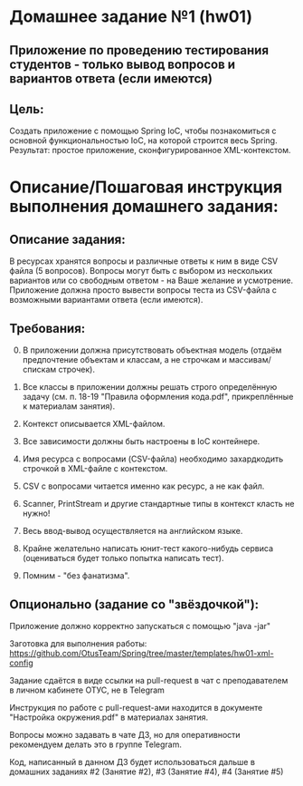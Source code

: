 # Домашнее заданиe №1 (hw01)
## Приложение по проведению тестирования студентов - только вывод вопросов и вариантов ответа (если имеются)
## Цель:
Создать приложение с помощью Spring IoC, чтобы познакомиться с основной функциональностью IoC, на которой строится весь Spring.
Результат: простое приложение, сконфигурированное XML-контекстом.

# Описание/Пошаговая инструкция выполнения домашнего задания:
## Описание задания:

В ресурсах хранятся вопросы и различные ответы к ним в виде CSV файла (5 вопросов).
Вопросы могут быть с выбором из нескольких вариантов или со свободным ответом - на Ваше желание и усмотрение.
Приложение должна просто вывести вопросы теста из CSV-файла с возможными вариантами ответа (если имеются).

## Требования:
0. В приложении должна присутствовать объектная модель (отдаём предпочтение объектам и классам, а не строчкам и массивам/спискам строчек).

1. Все классы в приложении должны решать строго определённую задачу (см. п. 18-19 "Правила оформления кода.pdf", прикреплённые к материалам занятия). 
2. Контекст описывается XML-файлом. 
3. Все зависимости должны быть настроены в IoC контейнере. 
4. Имя ресурса с вопросами (CSV-файла) необходимо захардкодить строчкой в XML-файле с контекстом. 
5. CSV с вопросами читается именно как ресурс, а не как файл. 
6. Scanner, PrintStream и другие стандартные типы в контекст класть не нужно!
7. Весь ввод-вывод осуществляется на английском языке. 
8. Крайне желательно написать юнит-тест какого-нибудь сервиса (оцениваться будет только попытка написать тест). 
9. Помним - "без фанатизма". 

## Опционально (задание со "звёздочкой"):

Приложение должно корректно запускаться с помощью "java -jar"

Заготовка для выполнения работы: https://github.com/OtusTeam/Spring/tree/master/templates/hw01-xml-config

Задание сдаётся в виде ссылки на pull-request в чат с преподавателем в личном кабинете ОТУС, не в Telegram

Инструкция по работе с pull-request-ами находится в документе "Настройка окружения.pdf" в материалах занятия.

Вопросы можно задавать в чате ДЗ, но для оперативности рекомендуем делать это в группе Telegram.

Код, написанный в данном ДЗ будет использоваться дальше в домашних заданиях #2 (Занятие #2), #3 (Занятие #4), #4 (Занятие #5)
